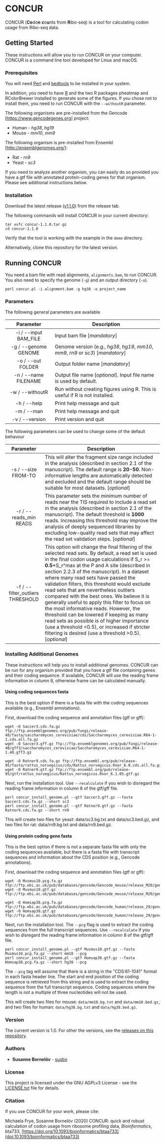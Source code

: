 # CONCUR

CONCUR (**Co**do**n** **c**o**u**nts from **R**ibo-seq) is a tool for calculating codon usage from Ribo-seq data.

## Getting Started

These instructions will allow you to run CONCUR on your computer. CONCUR is a command line tool developed for Linux and macOS.

### Prerequisites

You will need [Perl](https://www.perl.org) and [bedtools](http://bedtools.readthedocs.io/en/latest/content/installation.html) to be installed in your system.

In addition, you need to have [R](https://cran.r-project.org) and the two R packages pheatmap and RColorBrewer installed to generate some of the figures. If you chose not to install them, you need to run CONCUR with the `--withoutR` parameter.

The following organisms are pre-installed from the Gencode [https://www.gencodegenes.org] project:

* Human - *hg38*, *hg19*
* Mouse - *mm10*, *mm9*

The following organism is pre-installed from Ensembl [http://ensemblgenomes.org/]:

* Rat - *rn9*
* Yeast - *sc3*

If you need to analyze another organism, you can easily do so provided you have a gtf file with annotated protein-coding genes for that organism. Please see additional instructions below.

### Installation

Download the latest release ([v1.1.0](https://github.com/susbo/concur/releases)) from the release tab.

The following commands will install CONCUR in your current directory:
```
tar xvfc concur-1.1.0.tar.gz
cd concur-1.1.0
```
Verify that the tool is working with the example in the `demo` directory.

Alternatively, clone this repository for the latest version.

## Running CONCUR

You need a bam file with read alignments, `alignments.bam`, to run CONCUR. You also need to specify the genome (`-g`) and an output directory (`-o`).

```
perl concur.pl -i alignment.bam -g hg38 -o project_name
```

### Parameters

The following general parameters are available

| Parameter | Description
| :---: | ---
| -i / \-\-input BAM_FILE | Input bam file [*mandatory*]
| -g / \-\-genome GENOME | Genome version (e.g., *hg38*, *hg19*, *mm10*, *mm9*, *rn9* or *sc3*) [*mandatory*]
| -o / \-\-out FOLDER | Output folder name [*mandatory*]
| -n / \-\-name FILENAME| Output file name [*optional*]. Input file name is used by default.
| -w / \-\-withoutR | Run without creating figures using R. This is useful if R is not installed.
| -h / \-\-help | Print help message and quit
| -m / \-\-man | Print help message and quit
| -v / \-\-version | Print version and quit

The following parameters can be used to change some of the default behavour

| Parameter | Description
| :---: | ---
| -s / \-\-size FROM-TO | This will alter the fragment size range included in the analysis (described in section 2.1 of the manuscript). The default range is **20-50**. Non-informative lengths are automatically detected and excluded and the default range should be suitable for most datasets. [*optional*]
| -r / \-\-reads_min READS | This parameter sets the minimum number of reads near the TIS required to include a read set in the analysis (described in section 2.1 of the manuscript). The default threshold is **1000** reads. Increasing this threshold may improve the analysis of deeply sequenced libraries by excluding low-quality read sets that may affect the read set validation steps. [*optional*]
| -f / \-\-filter_outliers THRESHOLD | This option will change the final filtering of the selected read sets. By default, a read set is used in the final codon usage calculations if S_r >= **0.5**\*S_r^max at the P and A site (described in section 2.2.3 of the manuscript). In a dataset where many read sets have passed the validation filters, this threshold would exclude read sets that are nevertheless outliers compared with the best ones. We believe it is generally useful to apply this filter to focus on the most informative reads. However, the threshold can be lowered if keeping as many read sets as possible is of higher importance (use a threshold <0.5), or increased if stricter filtering is desired (use a threshold >0.5). [*optional*]

### Installing Additional Genomes

These instructions will help you to install additional genomes. CONCUR can be run for any organism provided that you have a gtf file containing genes and their coding sequence. If available, CONCUR will use the reading frame information in column 8, otherwise frame can be calculated manually.

#### Using coding sequences fasta
This is the best option if there is a fasta file with the coding sequences available (e.g., Ensembl annotations).

First, download the coding sequence and annotation files (gtf or gff):
```
wget -O Saccer3.cds.fa.gz ftp://ftp.ensemblgenomes.org/pub/fungi/release-40/fasta/saccharomyces_cerevisiae/cds/Saccharomyces_cerevisiae.R64-1-1.cds.all.fa.gz
wget -O Saccer3.gff.gz ftp://ftp.ensemblgenomes.org/pub/fungi/release-40/gff3/saccharomyces_cerevisiae/Saccharomyces_cerevisiae.R64-1-1.40.gff3.gz

wget -O Ratnor9.cds.fa.gz ftp://ftp.ensembl.org/pub/release-95/fasta/rattus_norvegicus/cds/Rattus_norvegicus.Rnor_6.0.cds.all.fa.gz
wget -O Ratnor9.gtf.gz ftp://ftp.ensembl.org/pub/release-95/gtf/rattus_norvegicus/Rattus_norvegicus.Rnor_6.1.05.gtf.gz
```
Next, run the installation tool. Use `--recalculate` if you wish to disregard the reading frame information in column 8 of the gtf/gff file.
```
perl concur_install_genome.pl --gtf Saccer3.gff.gz --fasta Saccer3.cds.fa.gz --short sc3
perl concur_install_genome.pl --gtf Ratnor9.gtf.gz --fasta Ratnor9.cds.fa.gz --short rn9
```
This will create two files for yeast: data/sc3.bg.txt and data/sc3.bed.gz, and two files for rat: data/rn9.bg.txt and data/rn9.bed.gz.

#### Using protein coding gene fasta
This is the best option if there is not a separate fasta file with only the coding sequences available, but there is a fasta file with transcript sequences and information about the CDS position (e.g., Gencode annotations).

First, download the coding sequence and annotation files (gtf or gff):
```
wget -O Musmus10.pcg.fa.gz ftp://ftp.ebi.ac.uk/pub/databases/gencode/Gencode_mouse/release_M20/gencode.vM20.pc_transcripts.fa.gz
wget -O Musmus10.gtf.gz ftp://ftp.ebi.ac.uk/pub/databases/gencode/Gencode_mouse/release_M20/gencode.vM20.primary_assembly.annotation.gtf.gz

wget -O Homsap38.pcg.fa.gz ftp://ftp.ebi.ac.uk/pub/databases/gencode/Gencode_human/release_29/gencode.v29.pc_transcripts.fa.gz
wget -O Homsap38.gtf.gz ftp://ftp.ebi.ac.uk/pub/databases/gencode/Gencode_human/release_29/gencode.v29.primary_assembly.annotation.gtf.gz
```
Next, run the installation tool. The `--pcg` flag is used to extract the coding sequences from the full transcript sequences. Use `--recalculate` if you wish to disregard the reading frame information in column 8 of the gtf/gff file.
```
perl concur_install_genome.pl --gtf Musmus10.gtf.gz --fasta Musmus10.pcg.fa.gz --short mm10 --pcg
perl concur_install_genome.pl --gtf Homsap38.gtf.gz --fasta Homsap38.pcg.fa.gz --short hg38 --pcg
```
The `--pcg` tag will assume that there is a string in the "CDS:61-1041" format in each fasta header line. The start and end position of the coding sequence is retrieved from this string and is used to extract the coding sequence from the full transcript sequence. Coding sequences where the length is not a multiple of three nucleotides will not be used.

This will create two files for mouse: `data/mm10.bg.txt` and `data/mm10.bed.gz`, and two files for human: `data/hg38.bg.txt` and `data/hg38.bed.gz`.

### Version

The current version is 1.0. For other the versions, see the [releases on this repository](https://github.com/susbo/concur/releases). 

### Authors

* **Susanne Bornelöv** - [susbo](https://github.com/susbo)

### License

This project is licensed under the GNU AGPLv3 License - see the [LICENSE.txt](LICENSE.txt) file for details.

### Citation

If you use CONCUR for your work, please cite:

Michaela Frye, Susanne Bornelöv (2020) CONCUR: quick and robust calculation of codon usage from ribosome profiling data, *Bioinformatics*, bta733, [https://doi.org/10.1093/bioinformatics/btaa733](doi:10.1093/bioinformatics/btaa733)

